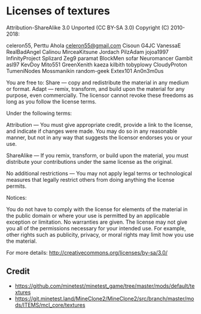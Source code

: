 # Licenses of textures

Attribution-ShareAlike 3.0 Unported (CC BY-SA 3.0)
Copyright (C) 2010-2018:

  celeron55, Perttu Ahola <celeron55@gmail.com>
  Cisoun
  G4JC
  VanessaE
  RealBadAngel
  Calinou
  MirceaKitsune
  Jordach
  PilzAdam
  jojoa1997
  InfinityProject
  Splizard
  Zeg9
  paramat
  BlockMen
  sofar
  Neuromancer
  Gambit
  asl97
  KevDoy
  Mito551
  GreenXenith
  kaeza
  kilbith
  tobyplowy
  CloudyProton
  TumeniNodes
  Mossmanikin
  random-geek
  Extex101
  An0n3m0us


You are free to:
Share — copy and redistribute the material in any medium or format.
Adapt — remix, transform, and build upon the material for any purpose, even commercially.
The licensor cannot revoke these freedoms as long as you follow the license terms.

Under the following terms:

Attribution — You must give appropriate credit, provide a link to the license, and
indicate if changes were made. You may do so in any reasonable manner, but not in any way
that suggests the licensor endorses you or your use.

ShareAlike — If you remix, transform, or build upon the material, you must distribute
your contributions under the same license as the original.

No additional restrictions — You may not apply legal terms or technological measures that
legally restrict others from doing anything the license permits.

Notices:

You do not have to comply with the license for elements of the material in the public
domain or where your use is permitted by an applicable exception or limitation.
No warranties are given. The license may not give you all of the permissions necessary
for your intended use. For example, other rights such as publicity, privacy, or moral
rights may limit how you use the material.

For more details:
http://creativecommons.org/licenses/by-sa/3.0/

## Credit

- https://github.com/minetest/minetest_game/tree/master/mods/default/textures
- https://git.minetest.land/MineClone2/MineClone2/src/branch/master/mods/ITEMS/mcl_core/textures